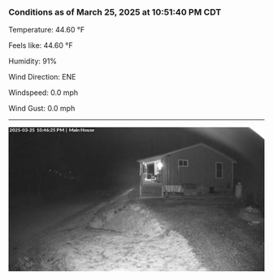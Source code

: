 ### Conditions as of March 25, 2025 at 10:51:40 PM CDT 

Temperature: 44.60 &deg;F

Feels like: 44.60 &deg;F

Humidity: 91%

Wind Direction: ENE

Windspeed: 0.0 mph

Wind Gust: 0.0 mph

---

<img src="./images/latest.jpeg"/>

